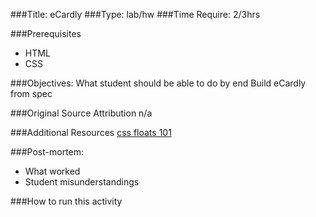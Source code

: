 ###Title: eCardly
###Type: lab/hw
###Time Require: 2/3hrs

###Prerequisites
- HTML
- CSS

###Objectives: What student should be able to do by end
Build eCardly from spec


###Original Source Attribution
n/a

###Additional Resources
[css floats 101](http://alistapart.com/article/css-floats-101)

###Post-mortem:
  - What worked
  - Student misunderstandings

###How to run this activity